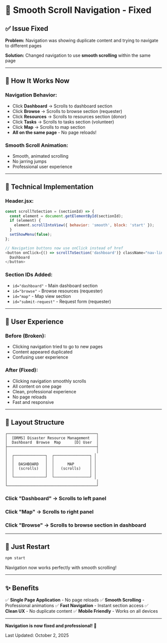# 🧭 Smooth Scroll Navigation - Fixed

## ✅ Issue Fixed

**Problem:** Navigation was showing duplicate content and trying to navigate to different pages

**Solution:** Changed navigation to use **smooth scrolling** within the same page

---

## 🎯 How It Works Now

### Navigation Behavior:
- Click **Dashboard** → Scrolls to dashboard section
- Click **Browse** → Scrolls to browse section (requester)
- Click **Resources** → Scrolls to resources section (donor)
- Click **Tasks** → Scrolls to tasks section (volunteer)
- Click **Map** → Scrolls to map section
- **All on the same page** - No page reloads!

### Smooth Scroll Animation:
- Smooth, animated scrolling
- No jarring jumps
- Professional user experience

---

## 🔧 Technical Implementation

### Header.jsx:
```javascript
const scrollToSection = (sectionId) => {
  const element = document.getElementById(sectionId);
  if (element) {
    element.scrollIntoView({ behavior: 'smooth', block: 'start' });
  }
  setShowMenu(false);
};

// Navigation buttons now use onClick instead of href
<button onClick={() => scrollToSection('dashboard')} className="nav-link">
  Dashboard
</button>
```

### Section IDs Added:
- `id="dashboard"` - Main dashboard section
- `id="browse"` - Browse resources (requester)
- `id="map"` - Map view section
- `id="submit-request"` - Request form (requester)

---

## 📱 User Experience

### Before (Broken):
- Clicking navigation tried to go to new pages
- Content appeared duplicated
- Confusing user experience

### After (Fixed):
- Clicking navigation smoothly scrolls
- All content on one page
- Clean, professional experience
- No page reloads
- Fast and responsive

---

## 🎨 Layout Structure

```
┌────────────────────────────────────────┐
│  [DRMS] Disaster Resource Management   │
│  Dashboard  Browse  Map      [D] User  │
├────────────────────────────────────────┤
│                                        │
│  ┌──────────────┐  ┌────────────────┐ │
│  │              │  │                │ │
│  │  DASHBOARD   │  │      MAP       │ │
│  │  (scrolls)   │  │   (scrolls)    │ │
│  │              │  │                │ │
│  └──────────────┘  └────────────────┘ │
│                                        │
└────────────────────────────────────────┘
```

### Click "Dashboard" → Scrolls to left panel
### Click "Map" → Scrolls to right panel
### Click "Browse" → Scrolls to browse section in dashboard

---

## 🚀 Just Restart

```bash
npm start
```

Navigation now works perfectly with smooth scrolling!

---

## ✨ Benefits

✅ **Single Page Application** - No page reloads
✅ **Smooth Scrolling** - Professional animations
✅ **Fast Navigation** - Instant section access
✅ **Clean UX** - No duplicate content
✅ **Mobile Friendly** - Works on all devices

---

**Navigation is now fixed and professional!** 🎉

Last Updated: October 2, 2025
